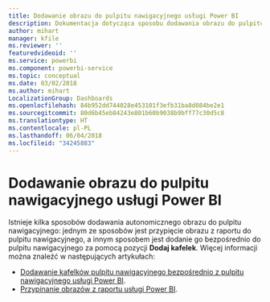 ```yaml
---
title: Dodawanie obrazu do pulpitu nawigacyjnego usługi Power BI
description: Dokumentacja dotycząca sposobu dodawania obrazu do pulpitu nawigacyjnego usługi Power BI.
author: mihart
manager: kfile
ms.reviewer: ''
featuredvideoid: ''
ms.service: powerbi
ms.component: powerbi-service
ms.topic: conceptual
ms.date: 03/02/2018
ms.author: mihart
LocalizationGroup: Dashboards
ms.openlocfilehash: 84b952dd744028e453101f3efb31ba8d084be2e1
ms.sourcegitcommit: 80d6b45eb84243e801b60b9038b9bff77c30d5c8
ms.translationtype: HT
ms.contentlocale: pl-PL
ms.lasthandoff: 06/04/2018
ms.locfileid: "34245883"
---
```

# <a name="add-an-image-to-a-power-bi-dashboard"></a>Dodawanie obrazu do pulpitu nawigacyjnego usługi Power BI
Istnieje kilka sposobów dodawania autonomicznego obrazu do pulpitu nawigacyjnego: jednym ze sposobów jest przypięcie obrazu z raportu do pulpitu nawigacyjnego, a innym sposobem jest dodanie go bezpośrednio do pulpitu nawigacyjnego za pomocą pozycji **Dodaj kafelek**.  Więcej informacji można znaleźć w następujących artykułach:

* [Dodawanie kafelków pulpitu nawigacyjnego bezpośrednio z pulpitu nawigacyjnego usługi Power BI](service-dashboard-add-widget.md).
* [Przypinanie obrazów z raportu usługi Power BI](service-dashboard-pin-tile-from-report.md).

